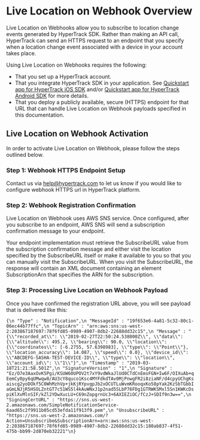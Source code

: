 # Live Location on Webhook Overview

Live Location on Webhooks allow you to subscribe to location change events generated by HyperTrack SDK. Rather than making an API call, HyperTrack can send an HTTPS request to an endpoint that you specify when a location change event associated with a device in your account takes place.

Using Live Location on Webhooks requires the following:

* That you set up a HyperTrack account.
* That you integrate HyperTrack SDK in your application. See [Quickstart app for HyperTrack iOS SDK](#quickstart-ios) and/or [Quickstart app for HyperTrack Android SDK](#quickstart-android) for more details.
* That you deploy a publicly available, secure (HTTPS) endpoint for that URL that can handle Live Location on Webhook payloads specified in this documentation.

## Live Location on Webhook Activation

In order to activate Live Location on Webhook, please follow the steps outlined below. 

### Step 1: Webhook HTTPS Endpoint Setup 

Contact us via help@hypertrack.com to let us know if you would like to configure webhook HTTPS url in HyperTrack platform. 

### Step 2: Webhook Registration Confirmation

Live Location on Webhook uses AWS SNS service. Once configured, after you subscribe to an endpoint, AWS SNS will send a subscription confirmation message to your endpoint. 

Your endpoint implementation must retrieve the SubscribeURL value from the subscription confirmation message and either visit the location specified by the SubscribeURL itself or make it available to you so that you can manually visit the SubscribeURL. When you visit the SubscribeURL, the response will contain an XML document containing an element SubscriptionArn that specifies the ARN for the subscription.

### Step 3: Processing Live Location on Webhook Payload

Once you have confirmed the registration URL above, you will see payload that is delivered like this:

`{\n "Type" : "Notification",\n "MessageId" : "19f653e6-4a81-5c32-80c1-06ec44b77ffc",\n "TopicArn" : "arn:aws:sns:us-west-2:203867187697:78f6fd85-0989-4907-8db2-22688dd32c15",\n "Message" : "{\\"recorded_at\\": \\"2019-02-27T22:50:24.538000Z\\", \\"data\\": {\\"altitude\\": 495.2, \\"bearing\\": 90.0, \\"location\\": {\\"coordinates\\": [-6.2755, 57.6398983], \\"type\\": \\"Point\\"}, \\"location_accuracy\\": 14.087, \\"speed\\": 0.0}, \\"device_id\\": \\"ABCDEFG-SASHA-TEST-DEVICE-ID\\", \\"type\\": \\"location\\", \\"account_id\\": \\"1\\"}",\n "Timestamp" : "2019-03-18T21:21:58.501Z",\n "SignatureVersion" : "1",\n "Signature" : "Ez/O7e3AaxOvK5Pgi/KSUW60UPOV2t7xY9vdWkaJlUd0CTdCnEmsFGN+Iw6F/OIXuAb+qEemCy0py6qUMwqw8/AU3cY8quco1Ksc4MYFdkdTAv0MjPnwgFR2i8ziaNF/d4cpyUChgKsaiscg2yoDOkf5C0WhMzhVp+jkKjRYpvgpJb2xOCUTLuWvmKRooqxKo58pYak2KzSbTGbbIaGmLNJjR5HSOLZntGT7c51WS5l4kAuWNxJ1p2nad5SLbP76FDg1GTRWKSMxl5Sn1KWKcDspiKlXvMlnSIF/kZl2YDwXucLU+C69nZopgrnUc3+6AXIEZiOC/fCzJ+SDIf9n3w==",\n "SigningCertURL" : "https://sns.us-west-2.amazonaws.com/SimpleNotificationService-6aad65c2f9911b05cd53efda11f913f9.pem",\n "UnsubscribeURL" : "https://sns.us-west-2.amazonaws.com/?Action=Unsubscribe&SubscriptionArn=arn:aws:sns:us-west-2:203867187697:78f6fd85-0989-4907-8db2-22688dd32c15:180ab837-4f51-475b-bb99-2d870eb32221"\n}`


